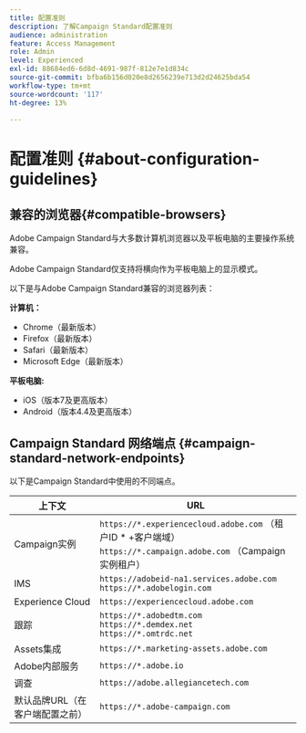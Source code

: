 ```yaml
---
title: 配置准则
description: 了解Campaign Standard配置准则
audience: administration
feature: Access Management
role: Admin
level: Experienced
exl-id: 88684ed6-6d8d-4691-987f-812e7e1d834c
source-git-commit: bfba6b156d020e8d2656239e713d2d24625bda54
workflow-type: tm+mt
source-wordcount: '117'
ht-degree: 13%

---
```


# 配置准则 {#about-configuration-guidelines}

## 兼容的浏览器{#compatible-browsers}

Adobe Campaign Standard与大多数计算机浏览器以及平板电脑的主要操作系统兼容。

Adobe Campaign Standard仅支持将横向作为平板电脑上的显示模式。

以下是与Adobe Campaign Standard兼容的浏览器列表：

**计算机：**

* Chrome（最新版本）
* Firefox（最新版本）
* Safari（最新版本）
* Microsoft Edge（最新版本）

**平板电脑:**

* iOS（版本7及更高版本）
* Android（版本4.4及更高版本）

## Campaign Standard 网络端点 {#campaign-standard-network-endpoints}

以下是Campaign Standard中使用的不同端点。

| 上下文 | URL |
|--- |--- |
| Campaign实例 | `https://*.experiencecloud.adobe.com` （租户ID * +客户端域）<br>`https://*.campaign.adobe.com` （Campaign实例租户） |
| IMS | `https://adobeid-na1.services.adobe.com`<br>`https://*.adobelogin.com` |
| Experience Cloud | `https://experiencecloud.adobe.com` |
| 跟踪 | `https://*.adobedtm.com`<br>`https://*.demdex.net`<br>`https://*.omtrdc.net` |
| Assets集成 | `https://*.marketing-assets.adobe.com` |
| Adobe内部服务 | `https://*.adobe.io` |
| 调查 | `https://adobe.allegiancetech.com` |
| 默认品牌URL（在客户端配置之前） | `https://*.adobe-campaign.com` |
